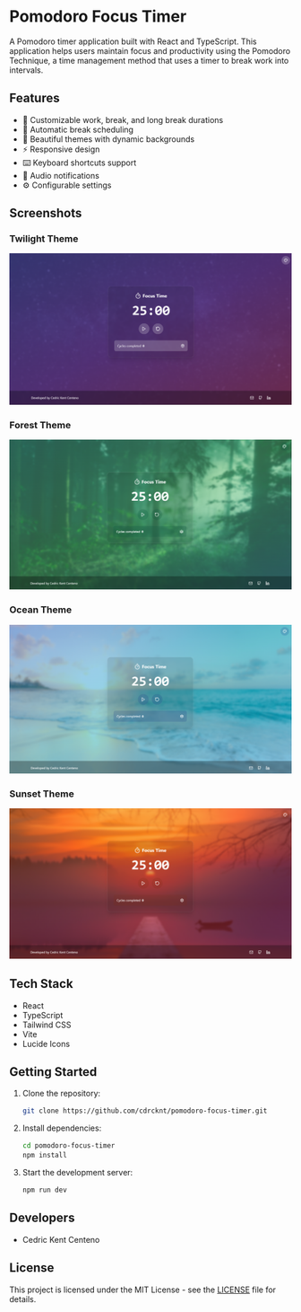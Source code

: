 # Pomodoro Focus Timer

A Pomodoro timer application built with React and TypeScript. This application helps users maintain focus and productivity using the Pomodoro Technique, a time management method that uses a timer to break work into intervals.

## Features

- 🎯 Customizable work, break, and long break durations
- 🔄 Automatic break scheduling
- 🎨 Beautiful themes with dynamic backgrounds
- ⚡ Responsive design
- ⌨️ Keyboard shortcuts support
- 🔔 Audio notifications
- ⚙️ Configurable settings

## Screenshots

### Twilight Theme
![Twilight Theme](src/screenshots/twilight.png)

### Forest Theme
![Forest Theme](src/screenshots/forest.png)

### Ocean Theme
![Ocean Theme](src/screenshots/ocean.png)

### Sunset Theme
![Sunset Theme](src/screenshots/sunset.png)

## Tech Stack

- React
- TypeScript
- Tailwind CSS
- Vite
- Lucide Icons

## Getting Started

1. Clone the repository:
   ```bash
   git clone https://github.com/cdrcknt/pomodoro-focus-timer.git
   ```

2. Install dependencies:
   ```bash
   cd pomodoro-focus-timer
   npm install
   ```

3. Start the development server:
   ```bash
   npm run dev
   ```

## Developers

- Cedric Kent Centeno
  
## License

This project is licensed under the MIT License - see the [LICENSE](LICENSE) file for details.